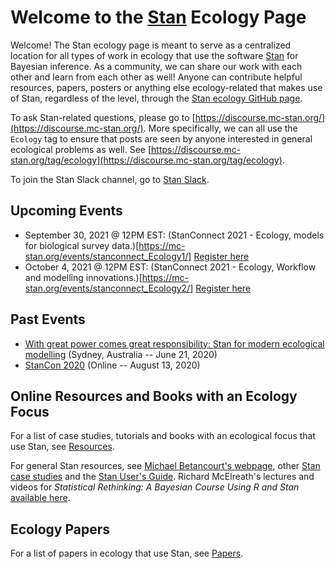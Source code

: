 # Welcome to the [Stan](https://mc-stan.org/) Ecology Page

Welcome! The Stan ecology page is meant to serve as a centralized location for all types of work in ecology that use the software [Stan](https://mc-stan.org/) for Bayesian inference. As a community, we can share our work with each other and learn from each other as well! Anyone can contribute helpful resources, papers, posters or anything else ecology-related that makes use of Stan, regardless of the level, through the [Stan ecology GitHub page](https://github.com/StanEcology/stanecology.github.io). 

To ask Stan-related questions, please go to [https://discourse.mc-stan.org/](https://discourse.mc-stan.org/). More specifically, we can all use the `Ecology` tag to ensure that posts are seen by anyone interested in general ecological problems as well. See [https://discourse.mc-stan.org/tag/ecology](https://discourse.mc-stan.org/tag/ecology). 

To join the Stan Slack channel, go to [Stan Slack](https://join.slack.com/t/mc-stan/shared_invite/enQtMzAyNzg1ODQ5MDczLTc1M2Q1YzM4ZjY5MzRjMGFlNDcyYzRhOGYxNTRlZjRlZjI2YzYxZjYyMDRlNDYzOTY5YzU5MTgzM2JlZjAxNTk).

## Upcoming Events

- September 30, 2021 @ 12PM EST: (StanConnect 2021 - Ecology, models for biological survey data.)[https://mc-stan.org/events/stanconnect_Ecology1/] [Register here](https://www.eventbrite.com/e/stanconnect-2021-ecology-part-1-tickets-158476919733)
- October 4, 2021 @ 12PM EST: (StanConnect 2021 - Ecology, Workflow and modelling innovations.)[https://mc-stan.org/events/stanconnect_Ecology2/] [Register here](https://www.eventbrite.com/e/stanconnect-2021-ecology-part-2-tickets-159546047523)

## Past Events

- [With great power comes great responsibility: Stan for modern ecological modelling](http://www.isec2020.org/training-program#ShortCourses) (Sydney, Australia -- June 21, 2020)
- [StanCon 2020](https://mc-stan.org/events/stancon2020/) (Online -- August 13, 2020)

## Online Resources and Books with an Ecology Focus

For a list of case studies, tutorials and books with an ecological focus that use Stan, see [Resources](resources_and_books.md).

For general Stan resources, see [Michael Betancourt's webpage](https://betanalpha.github.io/writing/), other [Stan case studies](https://mc-stan.org/users/documentation/case-studies) and the [Stan User's Guide](https://mc-stan.org/docs/2_22/stan-users-guide/index.html). Richard McElreath's lectures and videos for _Statistical Rethinking: A Bayesian Course Using R and Stan_ [available here](https://github.com/rmcelreath/statrethinking_winter2019). 

## Ecology Papers 

For a list of papers in ecology that use Stan, see [Papers](papers.md).


